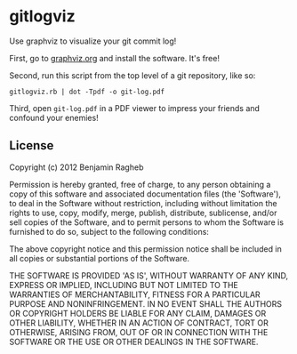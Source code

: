 # gitlogviz

Use graphviz to visualize your git commit log!

First, go to [graphviz.org](http://graphviz.org/) and install the software. It's free!

Second, run this script from the top level of a git repository, like so:

    gitlogviz.rb | dot -Tpdf -o git-log.pdf

Third, open `git-log.pdf` in a PDF viewer to impress your friends and confound your enemies!

## License

Copyright (c) 2012 Benjamin Ragheb

Permission is hereby granted, free of charge, to any person obtaining a copy
of this software and associated documentation files (the 'Software'), to deal
in the Software without restriction, including without limitation the rights
to use, copy, modify, merge, publish, distribute, sublicense, and/or sell
copies of the Software, and to permit persons to whom the Software is
furnished to do so, subject to the following conditions:

The above copyright notice and this permission notice shall be included in all
copies or substantial portions of the Software.

THE SOFTWARE IS PROVIDED 'AS IS', WITHOUT WARRANTY OF ANY KIND, EXPRESS OR
IMPLIED, INCLUDING BUT NOT LIMITED TO THE WARRANTIES OF MERCHANTABILITY,
FITNESS FOR A PARTICULAR PURPOSE AND NONINFRINGEMENT. IN NO EVENT SHALL THE
AUTHORS OR COPYRIGHT HOLDERS BE LIABLE FOR ANY CLAIM, DAMAGES OR OTHER
LIABILITY, WHETHER IN AN ACTION OF CONTRACT, TORT OR OTHERWISE, ARISING FROM,
OUT OF OR IN CONNECTION WITH THE SOFTWARE OR THE USE OR OTHER DEALINGS IN THE
SOFTWARE.
